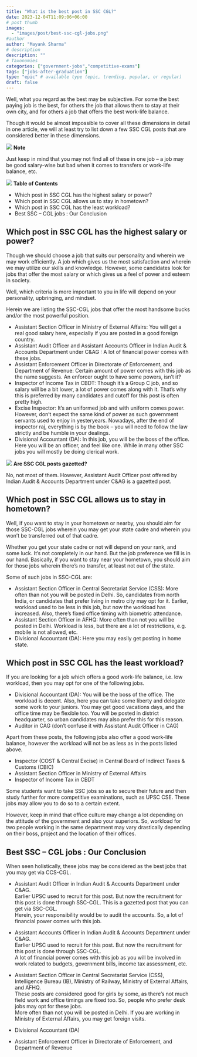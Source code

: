 ```yaml
---
title: "What is the best post in SSC CGL?"
date: 2023-12-04T11:09:06+06:00
# post thumb
images:
  - "images/post/best-ssc-cgl-jobs.png"
#author
author: "Mayank Sharma"
# description
description: ""
# Taxonomies
categories: ["government-jobs","competitive-exams"]
tags: ["jobs-after-graduation"]
type: "epic" # available type (epic, trending, popular, or regular)
draft: false
---
```


Well, what you regard as the best may be subjective. For some the best paying job is the best, for others the job that allows them to stay at their own city, and for others a job that offers the best work-life balance. 

Though it would be almost impossible to cover all these dimensions in detail in one article, we will at least try to list down a few SSC CGL posts that are considered better in these dimensions. 

<div class="toc-mak">
  <img src="../../../images/pencil.png">
  <b>Note</b><br>

Just keep in mind that you may not find all of these in one job – a job may be good salary-wise but bad when it comes to transfers or work-life balance, etc. 
</div>

<div class="toc-mak">
<img src="../../images/pencil.png">
<b>Table of Contents</b>
<ul>
<li>Which post in SSC CGL has the highest salary or power?</li>
<li>Which post in SSC CGL allows us to stay in hometown?</li>
<li>Which post in SSC CGL has the least workload?</li>
<li>Best SSC – CGL jobs : Our Conclusion</li>
</ul>
</div>

## Which post in SSC CGL has the highest salary or power?

Though we should choose a job that suits our personality and wherein we may work efficiently. A job which gives us the most satisfaction and wherein we may utilize our skills and knowledge. However, some candidates look for jobs that offer the most salary or which gives us a feel of power and esteem in society. 

Well, which criteria is more important to you in life will depend on your personality, upbringing, and mindset. 

Herein we are listing the SSC-CGL jobs that offer the most handsome bucks and/or the most powerful position.

* Assistant Section Officer in Ministry of External Affairs: You will get a real good salary here, especially if you are posted in a good foreign country. 
* Assistant Audit Officer and Assistant Accounts Officer in Indian Audit & Accounts Department under C&AG : A lot of financial power comes with these jobs. 
* Assistant Enforcement Officer in Directorate of Enforcement, and Department of Revenue: Certain amount of power comes with this job as the name suggests. An enforcer ought to have some powers, isn’t it?
* Inspector of Income Tax in CBDT: Though it’s a Group C job, and so salary will be a bit lower, a lot of power comes along with it. That’s why this is preferred by many candidates and cutoff for this post is often pretty high. 
* Excise Inspector: It’s an uniformed job and with uniform comes power. However, don’t expect the same kind of power as such government servants used to enjoy in yesteryears. Nowadays, after the end of inspector raj, everything is by the book – you will need to follow the law strictly and be humble in your dealings. 
* Divisional Accountant (DA): In this job, you will be the boss of the office. Here you will be an officer, and feel like one. While in many other SSC jobs you will mostly be doing clerical work. 

<div class="toc-mak">
  <img src="../../../images/pencil.png">
  <b>Are SSC CGL posts gazetted?</b><br>

No, not most of them. However, Assistant Audit Officer post offered by Indian Audit & Accounts Department under C&AG is a gazetted post. 
</div>


## Which post in SSC CGL allows us to stay in hometown?

Well, if you want to stay in your hometown or nearby, you should aim for those SSC-CGL jobs wherein you may get your state cadre and wherein you won’t be transferred out of that cadre. 

Whether you get your state cadre or not will depend on your rank, and some luck. It’s not completely in our hand. But the job preference we fill is in our hand. Basically, if you want to stay near your hometown, you should aim for those jobs wherein there’s no transfer, at least not out of the state. 

Some of such jobs in SSC-CGL are:
* Assistant Section Officer in Central Secretariat Service (CSS): More often than not you will be posted in Delhi. So, candidates from north India, or candidates that prefer living in metro city may opt for it. Earlier, workload used to be less in this job, but now the workload has increased. Also, there’s fixed office timing with biometric attendance. 
* Assistant Section Officer in AFHQ: More often than not you will be posted in Delhi. Workload is less, but there are a lot of restrictions, e.g. mobile is not allowed, etc. 
* Divisional Accountant (DA): Here you may easily get posting in home state. 


## Which post in SSC CGL has the least workload?

If you are looking for a job which offers a good work-life balance, i.e. low workload, then you may opt for one of the following jobs. 
* Divisional Accountant (DA): You will be the boss of the office. The workload is decent. Also, here you can take some liberty and delegate some work to your juniors. You may get good vacations days, and the office time may be flexible too. You will be posted in district headquarter, so urban candidates may also prefer this for this reason. 
* Auditor in CAG (don’t confuse it with Assistant Audit Officer in CAG)

Apart from these posts, the following jobs also offer a good work-life balance, however the workload will not be as less as in the posts listed above.
* Inspector (COST & Central Excise) in Central Board of Indirect Taxes & Customs (CBIC)
* Assistant Section Officer in Ministry of External Affairs
* Inspector of Income Tax in CBDT

Some students want to take SSC jobs so as to secure their future and then study further for more competitive examinations, such as UPSC CSE. These jobs may allow you to do so to a certain extent.

However, keep in mind that office culture may change a lot depending on the attitude of the government and also your superiors. So, workload for two people working in the same department may vary drastically depending on their boss, project and the location of their offices. 


## Best SSC – CGL jobs : Our Conclusion

When seen holistically, these jobs may be considered as the best jobs that you may get via CCS-CGL. 

* Assistant Audit Officer in Indian Audit & Accounts Department under C&AG. <br>
Earlier UPSC used to recruit for this post. But now the recruitment for this post is done through SSC-CGL. This is a gazetted post that you can get via SSC-CGL. <br>
Herein, your responsibility would be to audit the accounts. So, a lot of financial power comes with this job. 

* Assistant Accounts Officer in Indian Audit & Accounts Department under C&AG. <br>
Earlier UPSC used to recruit for this post. But now the recruitment for this post is done through SSC-CGL. <br>
A lot of financial power comes with this job as you will be involved in work related to budgets, government bills, income tax assessment, etc. 

* Assistant Section Officer in Central Secretariat Service (CSS), Intelligence Bureau (IB), Ministry of Railway, Ministry of External Affairs, and AFHQ. <br>
These posts are considered good for girls by some, as there’s not much field work and office timings are fixed too. So, people who prefer desk jobs may opt for these jobs. <br>
More often than not you will be posted in Delhi. If you are working in Ministry of External Affairs, you may get foreign visits. 

* Divisional Accountant (DA)

* Assistant Enforcement Officer in Directorate of Enforcement, and Department of Revenue
